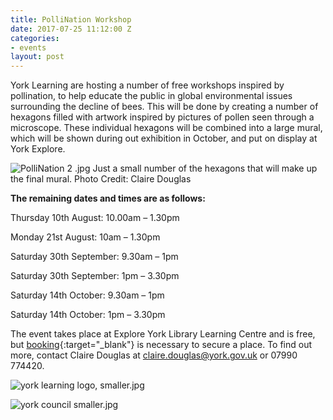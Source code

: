 ```yaml
---
title: PolliNation Workshop
date: 2017-07-25 11:12:00 Z
categories:
- events
layout: post
---
```


York Learning are hosting a number of free workshops inspired by pollination, to help educate the public in global environmental issues surrounding the decline of bees.
This will be done by creating a number of hexagons filled with artwork inspired by pictures of pollen seen through a microscope. These individual hexagons will be combined into a large mural, which will be shown during out exhibition in October, and put on display at York Explore.

![PolliNation 2 .jpg](/uploads/PolliNation%202%20.jpg)
Just a small number of the hexagons that will make up the final mural. Photo Credit: Claire Douglas

**The remaining dates and times are as follows:**

Thursday 10th August: 10.00am – 1.30pm

Monday 21st August: 10am – 1.30pm

Saturday 30th September: 9.30am – 1pm

Saturday 30th September: 1pm – 3.30pm

Saturday 14th October: 9.30am – 1pm

Saturday 14th October: 1pm – 3.30pm

The event takes place at Explore York Library Learning Centre and is free, but [booking](http://www.yortime.org.uk/yortime_home/search.aspx?ddlone=0&ddltwo=0&textfield=pollination&submit=Submit){:target="_blank"}  is necessary to secure a place. To find out more, contact Claire Douglas at claire.douglas@york.gov.uk or 07990 774420.

![york learning logo, smaller.jpg](/uploads/york%20learning%20logo,%20smaller.jpg)

![york council smaller.jpg](/uploads/york%20council%20smaller.jpg)
